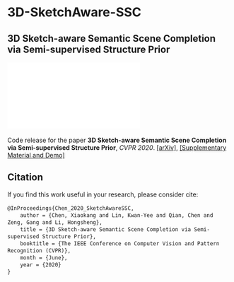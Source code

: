 # 3D-SketchAware-SSC
## 3D Sketch-aware Semantic Scene Completion via Semi-supervised Structure Prior

![arch](./ReadmePic/arch.pdf)

Code release for the paper **3D Sketch-aware Semantic Scene Completion via Semi-supervised Structure Prior**, *CVPR 2020*. [[arXiv]](https://arxiv.org/abs/2003.14052), [[Supplementary Material and Demo]](https://charlesCXK.github.io)

## Citation

If you find this work useful in your research, please consider cite:

```
@InProceedings{Chen_2020_SketchAwareSSC,
    author = {Chen, Xiaokang and Lin, Kwan-Yee and Qian, Chen and Zeng, Gang and Li, Hongsheng},
    title = {3D Sketch-aware Semantic Scene Completion via Semi-supervised Structure Prior},
    booktitle = {The IEEE Conference on Computer Vision and Pattern Recognition (CVPR)},
    month = {June},
    year = {2020}
}
```



 